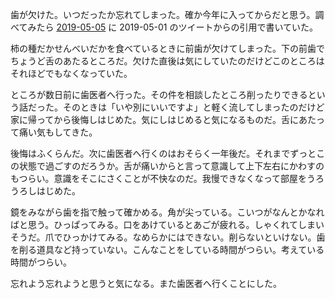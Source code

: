 歯が欠けた。いつだったか忘れてしまった。確か今年に入ってからだと思う。調べてみたら [2019-05-05][] に 2019-05-01 のツイートからの引用で書いていた。

柿の種だかせんべいだかを食べているときに前歯が欠けてしまった。下の前歯でちょうど舌のあたるところだ。欠けた直後は気にしていたのだけどこのところはそれほどでもなくなっていた。

ところが数日前に歯医者へ行った。その件を相談したところ削ったりできるという話だった。そのときは「いや別にいいですよ」と軽く流してしまったのだけど家に帰ってから後悔しはじめた。気にしはじめると気になるものだ。舌にあたって痛い気もしてきた。

後悔はふくらんだ。次に歯医者へ行くのはおそらく一年後だ。それまでずっとこの状態で過ごすのだろうか。舌が痛いからと言って意識して上下左右にかわすのもつらい。意識をそこにさくことが不快なのだ。我慢できなくなって部屋をうろうろしはじめた。

鏡をみながら歯を指で触って確かめる。角が尖っている。こいつがなんとかなればと思う。ひっぱってみる。口をあけているとあごが疲れる。しゃくれてしまいそうだ。爪でひっかけてみる。なめらかにはできない。削らないといけない。歯を削る道具など持っていない。こんなことをしている時間がつらい。考えている時間がつらい。

忘れよう忘れようと思うと気になる。また歯医者へ行くことにした。

[2019-05-05]: https://blog.bouzuya.net/2019/05/05/
